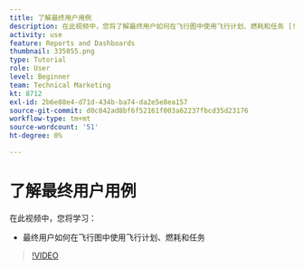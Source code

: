 ```yaml
---
title: 了解最终用户用例
description: 在此视频中，您将了解最终用户如何在飞行图中使用飞行计划、燃耗和任务 [!DNL  Workfront].
activity: use
feature: Reports and Dashboards
thumbnail: 335055.png
type: Tutorial
role: User
level: Beginner
team: Technical Marketing
kt: 8712
exl-id: 2b6e88e4-d71d-434b-ba74-da2e5e8ea157
source-git-commit: d0c842ad8bf6f52161f003a62237fbcd35d23176
workflow-type: tm+mt
source-wordcount: '51'
ht-degree: 0%

---
```


# 了解最终用户用例

在此视频中，您将学习：

* 最终用户如何在飞行图中使用飞行计划、燃耗和任务

>[!VIDEO](https://video.tv.adobe.com/v/335055/?quality=12)
